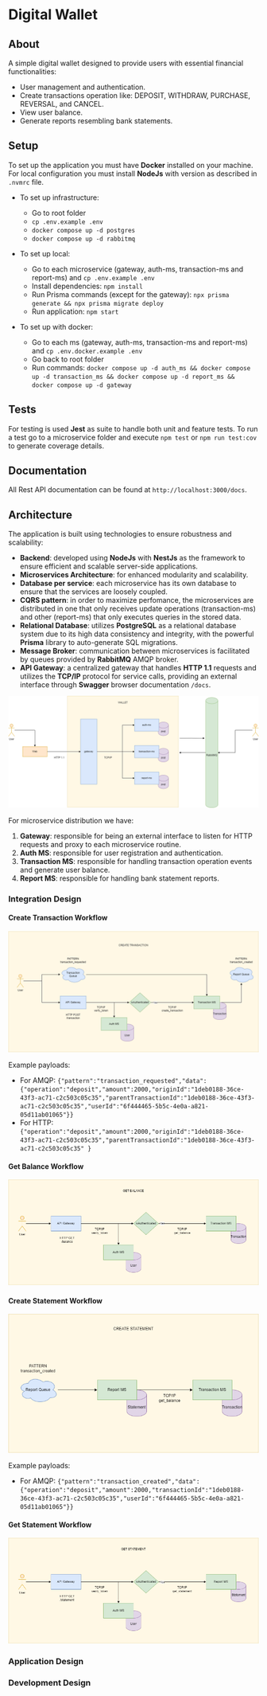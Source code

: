 # Digital Wallet

## About

A simple digital wallet designed to provide users with essential financial functionalities:

* User management and authentication.
* Create transactions operation like: DEPOSIT, WITHDRAW, PURCHASE, REVERSAL, and CANCEL.
* View user balance.
* Generate reports resembling bank statements.

## Setup

To set up the application you must have **Docker** installed on your machine. For local configuration you must install **NodeJs** with version as described in `.nvmrc` file.

* To set up infrastructure:
  - Go to root folder
  - `cp .env.example .env`
  - `docker compose up -d postgres`
  - `docker compose up -d rabbitmq`

* To set up local:
  - Go to each microservice (gateway, auth-ms, transaction-ms and report-ms) and `cp .env.example .env`
  - Install dependencies: `npm install`
  - Run Prisma commands (except for the gateway): `npx prisma generate && npx prisma migrate deploy`
  - Run application: `npm start`

* To set up with docker:
  - Go to each ms (gateway, auth-ms, transaction-ms and report-ms) and `cp .env.docker.example .env`
  - Go back to root folder
  - Run commands: `docker compose up -d auth_ms && docker compose up -d transaction_ms && docker compose up -d report_ms && docker compose up -d gateway`

## Tests

For testing is used **Jest** as suite to handle both unit and feature tests. To run a test go to a microservice folder and execute `npm test` or `npm run test:cov` to generate coverage details.

## Documentation

All Rest API documentation can be found at `http://localhost:3000/docs`.

## Architecture

The application is built using technologies to ensure robustness and scalability:

* **Backend**: developed using **NodeJs** with **NestJs** as the framework to ensure efficient and scalable server-side applications.
* **Microservices Architecture**: for enhanced modularity and scalability.
* **Database per service**: each microservice has its own database to ensure that the services are loosely coupled.
* **CQRS pattern**: in order to maximize perfomance, the microservices are distributed in one that only receives update operations (transaction-ms) and other (report-ms) that only executes queries in the stored data.
* **Relational Database**: utilizes **PostgreSQL** as a relational database system due to  its high data consistency and integrity, with the powerful **Prisma** library to auto-generate SQL migrations.
* **Message Broker**: communication between microservices is facilitated by queues provided by **RabbitMQ** AMQP broker.
* **API Gateway**: a centralized gateway that handles **HTTP 1.1** requests and utilizes the **TCP/IP** protocol for service calls, providing an external interface through **Swagger** browser documentation `/docs`.

![Wallet overview](docs/wallet.drawio.png)

For microservice distribution we have:

1. **Gateway**: responsible for being an external interface to listen for HTTP requests and proxy to each microservice routine.
2. **Auth MS**: responsible for user registration and authentication.
3. **Transaction MS**: responsible for handling transaction operation events and generate user balance.
4. **Report MS**: responsible for handling bank statement reports.

### Integration Design

#### Create Transaction Workflow

![Create Transaction](docs/create-transaction.drawio.png)

Example payloads:

* For AMQP: 
`{"pattern":"transaction_requested","data":{"operation":"deposit","amount":2000,"originId":"1deb0188-36ce-43f3-ac71-c2c503c05c35","parentTransactionId":"1deb0188-36ce-43f3-ac71-c2c503c05c35","userId":"6f444465-5b5c-4e0a-a821-05d11ab01065"}}`
* For HTTP: `{"operation":"deposit","amount":2000,"originId":"1deb0188-36ce-43f3-ac71-c2c503c05c35","parentTransactionId":"1deb0188-36ce-43f3-ac71-c2c503c05c35" }`

#### Get Balance Workflow

![Get Balance](docs/get-balance.drawio.png)

#### Create Statement Workflow

![Create Statement](docs/create-statement.drawio.png)

Example payloads:

* For AMQP: 
`{"pattern":"transaction_created","data":{"operation":"deposit","amount":2000,"transactionId":"1deb0188-36ce-43f3-ac71-c2c503c05c35","userId":"6f444465-5b5c-4e0a-a821-05d11ab01065"}}`

#### Get Statement Workflow

![Get Statement](docs/get-statement.drawio.png)

### Application Design

### Development Design
